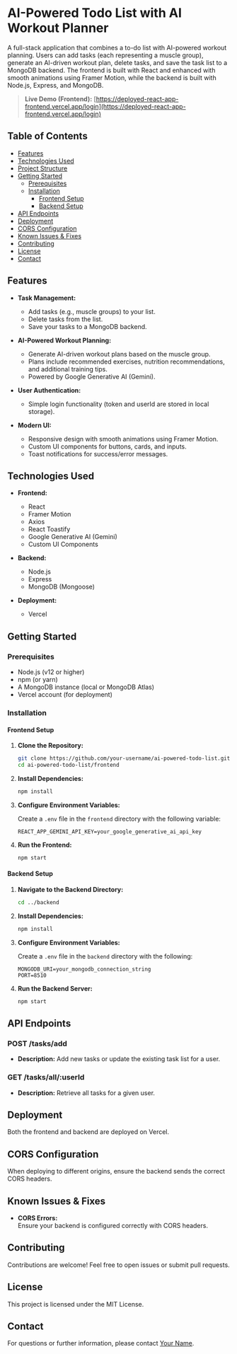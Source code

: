 # AI-Powered Todo List with AI Workout Planner

A full-stack application that combines a to-do list with AI-powered workout planning. Users can add tasks (each representing a muscle group), generate an AI-driven workout plan, delete tasks, and save the task list to a MongoDB backend. The frontend is built with React and enhanced with smooth animations using Framer Motion, while the backend is built with Node.js, Express, and MongoDB.

> **Live Demo (Frontend):** [https://deployed-react-app-frontend.vercel.app/login](https://deployed-react-app-frontend.vercel.app/login)

## Table of Contents

- [Features](#features)
- [Technologies Used](#technologies-used)
- [Project Structure](#project-structure)
- [Getting Started](#getting-started)
  - [Prerequisites](#prerequisites)
  - [Installation](#installation)
    - [Frontend Setup](#frontend-setup)
    - [Backend Setup](#backend-setup)
- [API Endpoints](#api-endpoints)
- [Deployment](#deployment)
- [CORS Configuration](#cors-configuration)
- [Known Issues & Fixes](#known-issues--fixes)
- [Contributing](#contributing)
- [License](#license)
- [Contact](#contact)

## Features

- **Task Management:**  
  - Add tasks (e.g., muscle groups) to your list.
  - Delete tasks from the list.
  - Save your tasks to a MongoDB backend.
  
- **AI-Powered Workout Planning:**  
  - Generate AI-driven workout plans based on the muscle group.
  - Plans include recommended exercises, nutrition recommendations, and additional training tips.
  - Powered by Google Generative AI (Gemini).

- **User Authentication:**  
  - Simple login functionality (token and userId are stored in local storage).

- **Modern UI:**  
  - Responsive design with smooth animations using Framer Motion.
  - Custom UI components for buttons, cards, and inputs.
  - Toast notifications for success/error messages.

## Technologies Used

- **Frontend:**  
  - React  
  - Framer Motion  
  - Axios  
  - React Toastify  
  - Google Generative AI (Gemini)  
  - Custom UI Components  

- **Backend:**  
  - Node.js  
  - Express  
  - MongoDB (Mongoose)  

- **Deployment:**  
  - Vercel

## Getting Started

### Prerequisites

- Node.js (v12 or higher)
- npm (or yarn)
- A MongoDB instance (local or MongoDB Atlas)
- Vercel account (for deployment)

### Installation

#### Frontend Setup

1. **Clone the Repository:**

   ```bash
   git clone https://github.com/your-username/ai-powered-todo-list.git
   cd ai-powered-todo-list/frontend
   ```

2. **Install Dependencies:**

   ```bash
   npm install
   ```

3. **Configure Environment Variables:**

   Create a `.env` file in the `frontend` directory with the following variable:

   ```env
   REACT_APP_GEMINI_API_KEY=your_google_generative_ai_api_key
   ```

4. **Run the Frontend:**

   ```bash
   npm start
   ```

#### Backend Setup

1. **Navigate to the Backend Directory:**

   ```bash
   cd ../backend
   ```

2. **Install Dependencies:**

   ```bash
   npm install
   ```

3. **Configure Environment Variables:**

   Create a `.env` file in the `backend` directory with the following:

   ```env
   MONGODB_URI=your_mongodb_connection_string
   PORT=8510
   ```

4. **Run the Backend Server:**

   ```bash
   npm start
   ```

## API Endpoints

### **POST /tasks/add**

- **Description:** Add new tasks or update the existing task list for a user.

### **GET /tasks/all/:userId**

- **Description:** Retrieve all tasks for a given user.

## Deployment

Both the frontend and backend are deployed on Vercel.

## CORS Configuration

When deploying to different origins, ensure the backend sends the correct CORS headers.

## Known Issues & Fixes

- **CORS Errors:**  
  Ensure your backend is configured correctly with CORS headers.

## Contributing

Contributions are welcome! Feel free to open issues or submit pull requests.

## License

This project is licensed under the MIT License.

## Contact

For questions or further information, please contact [Your Name](mailto:your.email@example.com).

